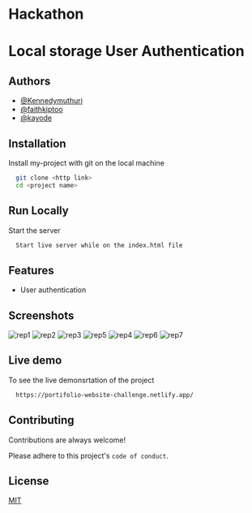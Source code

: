 

# Hackathon
# Local storage User Authentication




## Authors

- [@Kennedymuthuri](https://www.github.com/Kennedymuthuri)
- [@faithkiptoo](https://www.github.com/faithkiptoo)
- [@kayode](https://www.github.com/olakad13)


## Installation

Install my-project with git on the local machine

```bash
  git clone <http link>
  cd <project name>
```
    
## Run Locally


Start the server

```bash
  Start live server while on the index.html file
```


## Features

- User authentication


## Screenshots

![rep1](https://user-images.githubusercontent.com/82339780/184020431-0808a408-7c5d-4c32-bece-182092ccc199.png)
![rep2](https://user-images.githubusercontent.com/82339780/184020441-f9881c76-213d-4159-bf7b-54582e822d86.png)
![rep3](https://user-images.githubusercontent.com/82339780/184020450-51e2ad54-af66-4968-b44a-9ccd76819400.png)
![rep5](https://user-images.githubusercontent.com/82339780/184021879-6fc76fde-572b-4b2a-a792-6fcedfea2032.jpg)
![rep4](https://user-images.githubusercontent.com/82339780/184021899-39a4cd7d-2e9b-4cec-9b20-08322cc64456.jpg)
![rep6](https://user-images.githubusercontent.com/82339780/184020478-fccfb6d8-942c-4ced-bf3e-858de3f19ba6.jpg)
![rep7](https://user-images.githubusercontent.com/82339780/184020498-dd39b14e-7c66-4fa6-a78c-70e5ee145260.jpg)



## Live demo

To see the live demonsrtation of the project

```bash
  https://portifolio-website-challenge.netlify.app/
```


## Contributing

Contributions are always welcome!

Please adhere to this project's `code of conduct`.



## License

[MIT](https://choosealicense.com/licenses/mit/)

